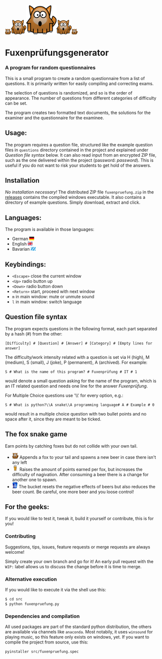 <img src="src/images/fox.png" width="20"><img src="src/images/fox.png" width="50"><img src="src/images/fox.png" width="100"><img src="src/images/fox.png" width="50"><img src="src/images/fox.png" width="20">


# Fuxenprüfungsgenerator

### A program for random questionnaires

This is a small program to create a random questionnaire from a list of questions. It is primarily written for easily compiling and correcting exams.

The selection of questions is randomized, and so is the order of appearance. The number of questions from different categories of difficulty can be set.

The program creates two formatted text documents, the solutions for the examiner and the questionnaire for the examinee.




## Usage:
The program requires a question file, structured like the example question files in `questions` directory contained in the project and explained under *Question file syntax* below. It can also read input from an encrypted ZIP file, such as the one delivered within the project (password: *password*). This is useful if you do not want to risk your students to get hold of the answers.




## Installation
*No installation necessary!* The distributed ZIP file `fuxenpruefung.zip` in the [releases](https://github.com/andb0t/Fuxenpruefung/releases) contains the compiled windows executable. It also contains a directory of example questions. Simply download, extract and click.




## Languages:
The program is available in those languages:
* German <img src="src/images/ger.png" height="12">
* English <img src="src/images/eng.png" height="12">
* Bavarian <img src="src/images/bay.png" height="12">




## Keybindings:
* `<Escape>`    close the current window
* `<Up>`        radio button up
* `<Down>`      radio button down
* `<Return>`    start, proceed with next window
* `m`           in main window: mute or unmute sound
* `l`           in main window: switch language




## Question file syntax
The program expects questions in the following format, each part separated by a hash (#) from the other:
```
[Difficulty] # [Question] # [Answer] # [Category] # [Empty lines for answer]
```
The difficulty/work intensity related with a question is set via H (high), M (medium), S (small), J (joke), P (permanent), A (archived). For example:
```
S # What is the name of this program? # Fuxenprüfung # IT # 1
```
would denote a small question asking for the name of the program, which is an IT related question and needs one line for the answer *Fuxenprüfung*.

For Multiple Choice questions use '\\\\' for every option, e.g.:
```
S # What is python?\\A snake\\A programming language# A # Example # 0
```
would result in a multiple choice question with two bullet points and no space after it, since they are meant to be ticked.



## The fox snake game
Earn points by catching foxes but do not collide with your own tail.

* <img src="src/images/fox.png" height="20"> Appends a fox to your tail and spawns a new beer in case there isn't any left
* <img src="src/images/beer.png" height="20"> Raises the amount of points earned per fox, but increases the difficulty of nagivation. After consuming a beer there is a change for another one to spawn.
* <img src="src/images/bucket.png" height="20"> The bucket resets the negative effects of beers but also reduces the beer count. Be careful, one more beer and you loose control!





## For the geeks:
If you would like to test it, tweak it, build it yourself or contribute, this is for you!

### Contributing
Suggestions, tips, issues, feature requests or merge requests are always welcome!

Simply create your own branch and go for it! An early pull request with the `WIP:` label allows us to discuss the change before it is time to merge.

### Alternative execution
If you would like to execute it via the shell use this:
```shell
$ cd src
$ python fuxenpruefung.py
```

### Dependencies and compilation
All used packages are part of the standard python distribution, the others are available via channels like `anaconda`. Most notabily, it uses `winsound` for playing music, so this feature only exists on windows, yet. If you want to compile the project from source, use this:
```shell
pyinstaller src/fuxenpruefung.spec
```
